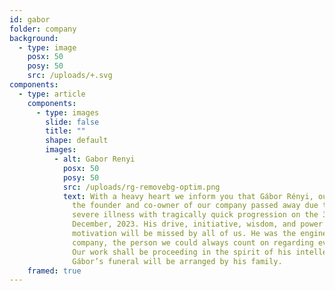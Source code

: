 ```yaml
---
id: gabor
folder: company
background:
  - type: image
    posx: 50
    posy: 50
    src: /uploads/+.svg
components:
  - type: article
    components:
      - type: images
        slide: false
        title: ""
        shape: default
        images:
          - alt: Gabor Renyi
            posx: 50
            posy: 50
            src: /uploads/rg-removebg-optim.png
            text: With a heavy heart we inform you that Gábor Rényi, our beloved colleague,
              the founder and co-owner of our company passed away due to a
              severe illness with tragically quick progression on the 31st of
              December, 2023. His drive, initiative, wisdom, and power of
              motivation will be missed by all of us. He was the engine of our
              company, the person we could always count on regarding everything.
              Our work shall be proceeding in the spirit of his intellectuality.
              Gábor’s funeral will be arranged by his family.
    framed: true
---
```

